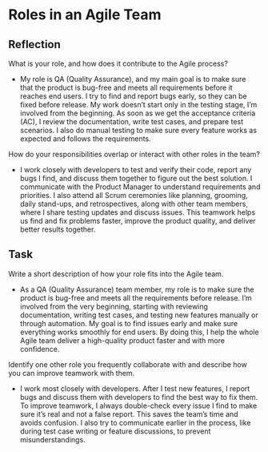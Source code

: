 # Roles in an Agile Team

## Reflection

What is your role, and how does it contribute to the Agile process?  
- My role is QA (Quality Assurance), and my main goal is to make sure that the product is bug-free and meets all requirements before it reaches end users. I try to find and report bugs early, so they can be fixed before release. My work doesn’t start only in the testing stage, I’m involved from the beginning. As soon as we get the acceptance criteria (AC), I review the documentation, write test cases, and prepare test scenarios. I also do manual testing to make sure every feature works as expected and follows the requirements.

How do your responsibilities overlap or interact with other roles in the team?
- I work closely with developers to test and verify their code, report any bugs I find, and discuss them together to figure out the best solution. I communicate with the Product Manager to understand requirements and priorities. I also attend all Scrum ceremonies like planning, grooming, daily stand-ups, and retrospectives, along with other team members, where I share testing updates and discuss issues. This teamwork helps us find and fix problems faster, improve the product quality, and deliver better results together.


## Task

Write a short description of how your role fits into the Agile team.  
- As a QA (Quality Assurance) team member, my role is to make sure the product is bug-free and meets all the requirements before release. I’m involved from the very beginning, starting with reviewing documentation, writing test cases, and testing new features manually or through automation. My goal is to find issues early and make sure everything works smoothly for end users. By doing this, I help the whole Agile team deliver a high-quality product faster and with more confidence.

Identify one other role you frequently collaborate with and describe how you can improve teamwork with them. 
- I work most closely with developers. After I test new features, I report bugs and discuss them with developers to find the best way to fix them. To improve teamwork, I always double-check every issue I find to make sure it’s real and not a false report. This saves the team’s time and avoids confusion. I also try to communicate earlier in the process, like during test case writing or feature discussions, to prevent misunderstandings.

